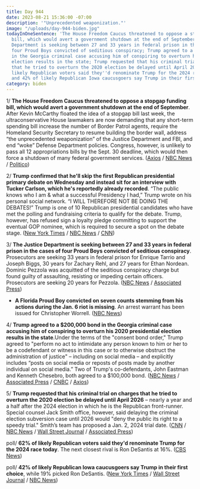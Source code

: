 ```yaml
---
title: Day 944
date: 2023-08-21 15:36:00 -07:00
description: '"Unprecedented weaponization."'
image: "/uploads/day-944-biden.jpg"
todayInOneSentence: 'The House Freedom Caucus threatened to oppose a stopgap funding
  bill, which would avert a government shutdown at the end of September; the Justice
  Department is seeking between 27 and 33 years in federal prison in the cases of
  four Proud Boys convicted of seditious conspiracy; Trump agreed to a $200,000 bond
  in the Georgia criminal case accusing him of conspiring to overturn his 2020 presidential
  election results in the state; Trump requested that his criminal trial on charges
  that he tried to overturn the 2020 election be delayed until April 2026; 62% of
  likely Republican voters said they''d renominate Trump for the 2024 race today;
  and 42% of likely Republican Iowa caucusgoers say Trump in their first choice. '
category: biden
---
```


1/ **The House Freedom Caucus threatened to oppose a stopgap funding bill, which would avert a government shutdown at the end of September**. After Kevin McCarthy floated the idea of a stopgap bill last week, the ultraconservative House lawmakers are now demanding that any short-term spending bill increase the number of Border Patrol agents, require the Homeland Security Secretary to resume building the border wall, address “the unprecedented weaponization” of the Justice Department and FBI, and end “woke” Defense Department policies. Congress, however, is unlikely to pass all 12 appropriations bills by the Sept. 30 deadline, which would then force a shutdown of many federal government services. ([Axios](https://www.axios.com/2023/08/21/freedom-caucus-government-shutdown-border) / [NBC News](https://www.nbcnews.com/politics/congress/freedom-caucus-rebels-short-term-funding-bill-new-demands-rcna100993) / [Politico](https://www.politico.com/news/2023/08/21/house-freedom-caucus-potential-shutdown-00112068))

2/ **Trump confirmed that he'll skip the first Republican presidential primary debate on Wednesday and instead sit for an interview with Tucker Carlson, which he's reportedly already recorded**. “The public knows who I am & what a successful Presidency I had,” Trump wrote on his personal social network. “I WILL THEREFORE NOT BE DOING THE DEBATES!” Trump is one of 10 Republican presidential candidates who have met the polling and fundraising criteria to qualify for the debate. Trump, however, has refused sign a loyalty pledge committing to support the eventual GOP nominee, which is required to secure a spot on the debate stage. ([New York Times](https://www.nytimes.com/2023/08/18/us/politics/trump-debate-tucker-carlson.html) / [NBC News](https://www.nbcnews.com/politics/donald-trump/trump-already-recorded-debate-night-counter-programming-interview-tuck-rcna100994) / [CNN](https://www.cnn.com/2023/08/21/politics/trump-interview-tucker-carlson/index.html))

3/ **The Justice Department is seeking between 27 and 33 years in federal prison in the cases of four Proud Boys convicted of seditious conspiracy**. Prosecutors are seeking 33 years in federal prison for Enrique Tarrio and Joseph Biggs, 30 years for Zachary Rehl, and 27 years for Ethan Nordean. Dominic Pezzola was acquitted of the seditious conspiracy charge but found guilty of assaulting, resisting or impeding certain officers. Prosecutors are seeking 20 years for Pezzola. ([NBC News](https://www.nbcnews.com/politics/justice-department/prosecutors-seek-30-years-prison-proud-boys-seditious-conspiracy-case-rcna100277) / [Associated Press](https://apnews.com/article/enrique-tarrio-capitol-riot-proud-boys-sentencing-aa8fd5e8acbc5d173e6e462974014bc7))

* **A Florida Proud Boy convicted on seven counts stemming from his actions during the Jan. 6 riot is missing**. An arrest warrant has been issued for Christopher Worrell. ([NBC News](https://www.nbcnews.com/politics/justice-department/jan-6-defendant-scheduled-sentenced-friday-now-missing-rcna100677))

4/ **Trump agreed to a $200,000 bond in the Georgia criminal case accusing him of conspiring to overturn his 2020 presidential election results in the state**.Under the terms of the "consent bond order," Trump agreed to "perform no act to intimidate any person known to him or her to be a codefendant or witness in this case or to otherwise obstruct the administration of justice" – including on social media – and explicitly includes “posts on social media or reposts of posts made by another individual on social media.” Two of Trump's co-defendants, John Eastman and Kenneth Chesebro, both agreed to a $100,000 bond. ([NBC News](https://www.nbcnews.com/politics/donald-trump/trump-co-defendants-bond-election-georgia-case-rcna101030) / [Associated Press](https://apnews.com/article/trump-bond-georgia-election-indictment-79dbb26a14b5a4ccfc1472d6d3eacd2b) / [CNBC](https://www.cnbc.com/2023/08/21/trumps-bond-in-georgia-election-case-set-at-200000.html) / [Axios](https://www.axios.com/local/atlanta/2023/08/21/donald-trump-bond-georgia))

5/ **Trump requested that his criminal trial on charges that he tried to overturn the 2020 election be delayed until April 2026** – nearly a year and a half after the 2024 election in which he is the Republican front-runner. Special counsel Jack Smith office, however, said delaying the criminal election subversion case until 2026 would "deny the public its right to a speedy trial." Smith’s team has proposed a Jan. 2, 2024 trial date. ([CNN](https://www.cnn.com/2023/08/17/politics/trump-proposes-2026-trial-federal-election-case/index.html) / [NBC News](https://www.nbcnews.com/politics/justice-department/pushing-trumps-federal-jan-6-case-2026-deny-public-speedy-trial-doj-sa-rcna101056) / [Wall Street Journal](https://www.wsj.com/us-news/law/donald-trumps-lawyers-ask-for-april-2026-trial-date-for-federal-jan-6-case-757c37c0) / [Associated Press](https://apnews.com/article/trump-special-counsel-trial-justice-department-jan-6-d2648e51ddf2cdcebf74a197e4c547d7))

poll/ **62% of likely Republican voters said they'd renominate Trump for the 2024 race today**. The next closest rival is Ron DeSantis at 16%. ([CBS News](https://www.cbsnews.com/news/trump-poll-indictments-2023-08-20/))

poll/ **42% of likely Republican Iowa caucusgoers say Trump in their first choice**, while 19% picked Ron DeSantis. ([New York Times](https://www.nytimes.com/2023/08/21/us/politics/trump-poll-rating.html) / [Wall Street Journal](https://www.wsj.com/politics/elections/donald-trump-iowa-poll-lead-ron-desantis-bc96c1b4?mod=hp_listc_pos1) / [NBC News](https://www.nbcnews.com/meet-the-press/first-read/iowa-poll-trump-challengers-face-huge-climb-stop-first-gop-contest-rcna100886))